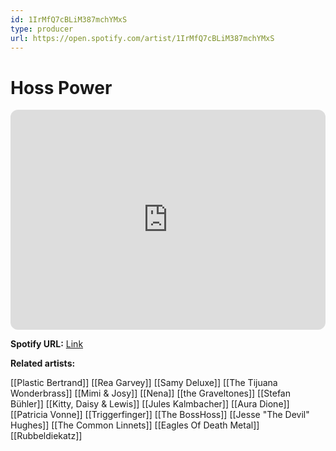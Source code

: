 ```yaml
---
id: 1IrMfQ7cBLiM387mchYMxS
type: producer
url: https://open.spotify.com/artist/1IrMfQ7cBLiM387mchYMxS
---
```

# Hoss Power

<iframe style="border-radius:12px" src="https://open.spotify.com/embed/artist/1IrMfQ7cBLiM387mchYMxS" width="100%" height="352" frameBorder="0" allowfullscreen="" allow="autoplay; clipboard-write; encrypted-media; fullscreen; picture-in-picture" loading="lazy"></iframe>

**Spotify URL:** [Link](https://open.spotify.com/artist/1IrMfQ7cBLiM387mchYMxS)

**Related artists:**

[[Plastic Bertrand]]
[[Rea Garvey]]
[[Samy Deluxe]]
[[The Tijuana Wonderbrass]]
[[Mimi & Josy]]
[[Nena]]
[[the Graveltones]]
[[Stefan Bühler]]
[[Kitty, Daisy & Lewis]]
[[Jules Kalmbacher]]
[[Aura Dione]]
[[Patricia Vonne]]
[[Triggerfinger]]
[[The BossHoss]]
[[Jesse "The Devil" Hughes]]
[[The Common Linnets]]
[[Eagles Of Death Metal]]
[[Rubbeldiekatz]]
